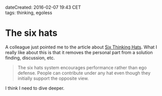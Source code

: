 dateCreated: 2016-02-07 19:43 CET  
tags: thinking, egoless  

# The six hats

A colleague just pointed me to the article about [Six Thinking Hats][sixhats-1].
What I really like about this is that it removes the personal part from a solution finding, discussion, etc.

> The six hats system encourages performance rather than ego defense. People can contribute under any hat 
> even though they initially support the opposite view.

I think I need to dive deeper.

[sixhats-1]: http://eng50411.tripod.com/psolving.htm#14
